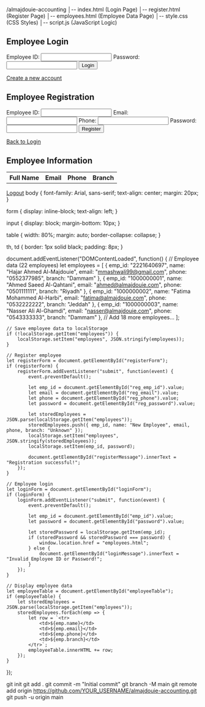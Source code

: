 /almajdouie-accounting
│-- index.html       (Login Page)
│-- register.html    (Register Page)
│-- employees.html   (Employee Data Page)
│-- style.css        (CSS Styles)
│-- script.js        (JavaScript Logic)

<!DOCTYPE html>
<html lang="en">
<head>
    <meta charset="UTF-8">
    <title>Login - Almajdouie Accounting</title>
    <link rel="stylesheet" href="style.css">
</head>
<body>
    <h2>Employee Login</h2>
    <form id="loginForm">
        <label>Employee ID:</label>
        <input type="text" id="emp_id" required>
        <label>Password:</label>
        <input type="password" id="password" required>
        <button type="submit">Login</button>
    </form>
    <p id="loginMessage"></p>
    <a href="register.html">Create a new account</a>
    <script src="script.js"></script>
</body>
</html>
<!DOCTYPE html>
<html lang="en">
<head>
    <meta charset="UTF-8">
    <title>Register - Almajdouie Accounting</title>
    <link rel="stylesheet" href="style.css">
</head>
<body>
    <h2>Employee Registration</h2>
    <form id="registerForm">
        <label>Employee ID:</label>
        <input type="text" id="reg_emp_id" required>
        <label>Email:</label>
        <input type="email" id="reg_email" required>
        <label>Phone:</label>
        <input type="text" id="reg_phone" required>
        <label>Password:</label>
        <input type="password" id="reg_password" required>
        <button type="submit">Register</button>
    </form>
    <p id="registerMessage"></p>
    <a href="index.html">Back to Login</a>
    <script src="script.js"></script>
</body>
</html>

<!DOCTYPE html>
<html lang="en">
<head>
    <meta charset="UTF-8">
    <title>Employee List - Almajdouie Accounting</title>
    <link rel="stylesheet" href="style.css">
</head>
<body>
    <h2>Employee Information</h2>
    <table>
        <tr>
            <th>Full Name</th>
            <th>Email</th>
            <th>Phone</th>
            <th>Branch</th>
        </tr>
        <tbody id="employeeTable"></tbody>
    </table>
    <a href="index.html">Logout</a>
    <script src="script.js"></script>
</body>
</html>
body {
    font-family: Arial, sans-serif;
    text-align: center;
    margin: 20px;
}

form {
    display: inline-block;
    text-align: left;
}

input {
    display: block;
    margin-bottom: 10px;
}

table {
    width: 80%;
    margin: auto;
    border-collapse: collapse;
}

th, td {
    border: 1px solid black;
    padding: 8px;
}

document.addEventListener("DOMContentLoaded", function() {
    // Employee data (22 employees)
    let employees = [
        { emp_id: "2221640697", name: "Hajar Ahmed Al-Majdouie", email: "mmashwali99@gmail.com", phone: "0552377985", branch: "Dammam" },
        { emp_id: "1000000001", name: "Ahmed Saeed Al-Qahtani", email: "ahmed@almajdouie.com", phone: "0501111111", branch: "Riyadh" },
        { emp_id: "1000000002", name: "Fatima Mohammed Al-Harbi", email: "fatima@almajdouie.com", phone: "0532222222", branch: "Jeddah" },
        { emp_id: "1000000003", name: "Nasser Ali Al-Ghamdi", email: "nasser@almajdouie.com", phone: "0543333333", branch: "Dammam" },
        // Add 18 more employees...
    ];

    // Save employee data to localStorage
    if (!localStorage.getItem("employees")) {
        localStorage.setItem("employees", JSON.stringify(employees));
    }

    // Register employee
    let registerForm = document.getElementById("registerForm");
    if (registerForm) {
        registerForm.addEventListener("submit", function(event) {
            event.preventDefault();

            let emp_id = document.getElementById("reg_emp_id").value;
            let email = document.getElementById("reg_email").value;
            let phone = document.getElementById("reg_phone").value;
            let password = document.getElementById("reg_password").value;

            let storedEmployees = JSON.parse(localStorage.getItem("employees"));
            storedEmployees.push({ emp_id, name: "New Employee", email, phone, branch: "Unknown" });
            localStorage.setItem("employees", JSON.stringify(storedEmployees));
            localStorage.setItem(emp_id, password);

            document.getElementById("registerMessage").innerText = "Registration successful!";
        });
    }

    // Employee login
    let loginForm = document.getElementById("loginForm");
    if (loginForm) {
        loginForm.addEventListener("submit", function(event) {
            event.preventDefault();

            let emp_id = document.getElementById("emp_id").value;
            let password = document.getElementById("password").value;

            let storedPassword = localStorage.getItem(emp_id);
            if (storedPassword && storedPassword === password) {
                window.location.href = "employees.html";
            } else {
                document.getElementById("loginMessage").innerText = "Invalid Employee ID or Password!";
            }
        });
    }

    // Display employee data
    let employeeTable = document.getElementById("employeeTable");
    if (employeeTable) {
        let storedEmployees = JSON.parse(localStorage.getItem("employees"));
        storedEmployees.forEach(emp => {
            let row = `<tr>
                <td>${emp.name}</td>
                <td>${emp.email}</td>
                <td>${emp.phone}</td>
                <td>${emp.branch}</td>
            </tr>`;
            employeeTable.innerHTML += row;
        });
    }
});


git init
git add .
git commit -m "Initial commit"
git branch -M main
git remote add origin https://github.com/YOUR_USERNAME/almajdouie-accounting.git
git push -u origin main

